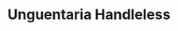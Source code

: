 ---
label: 
title: "Unguentaria Handleless"
order: 860
layout: table-of-contents
presentation: grid
outputs: [ html ]
---